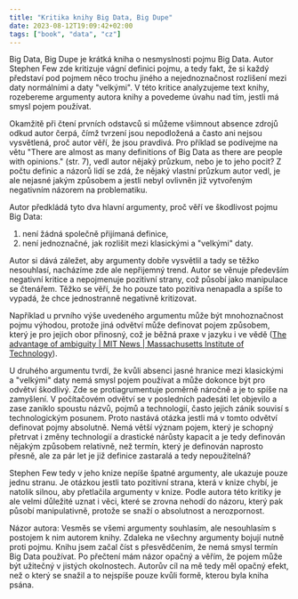 ```yaml
---
title: "Kritika knihy Big Data, Big Dupe"
date: 2023-08-12T19:09:42+02:00
tags: ["book", "data", "cz"]
---
```


Big Data, Big Dupe je krátká kniha o nesmyslnosti pojmu Big Data. Autor Stephen Few zde kritizuje vágní definici pojmu, a tedy fakt, že si každý představí pod pojmem něco trochu jiného a nejednoznačnost rozlišení mezi daty normálními a daty "velkými". V této kritice analyzujeme text knihy, rozebereme argumenty autora knihy a povedeme úvahu nad tím, jestli má smysl pojem používat.

Okamžitě při čtení prvních odstavců si můžeme všimnout absence zdrojů odkud autor čerpá, čímž tvrzení jsou nepodložená a často ani nejsou vysvětlená, proč autor věří, že jsou pravdivá. Pro příklad se podívejme na větu "There are almost as many definitions of Big Data as there are people with opinions." (str. 7), vedl autor nějaký průzkum, nebo je to jeho pocit? Z počtu definic a názorů lidí se zdá, že nějaký vlastní průzkum autor vedl, je ale nejasné jakým způsobem a jestli nebyl ovlivněn již vytvořeným negativním názorem na problematiku.

Autor předkládá tyto dva hlavní argumenty, proč věří ve škodlivost pojmu Big Data:
1. není žádná společně přijímaná definice,
2. není jednoznačné, jak rozlišit mezi klasickými a "velkými" daty.

Autor si dává záležet, aby argumenty dobře vysvětlil a tady se těžko nesouhlasí, nacházíme zde ale nepřijemný trend. Autor se věnuje především negativní kritice a nepojmenuje pozitivní strany, což působí jako manipulace se čtenářem. Těžko se věří, že ho pouze tato pozitiva nenapadla a spíše to vypadá, že chce jednostranně negativně kritizovat.

Například u prvního výše uvedeného argumentu může být mnohoznačnost pojmu výhodou, protože jiná odvětví může definovat pojem způsobem, který je pro jejich obor přinosný, což je běžná praxe v jazyku i ve vědě ([The advantage of ambiguity | MIT News | Massachusetts Institute of Technology](https://news.mit.edu/2012/ambiguity-in-language-0119)). 

U druhého argumentu tvrdí, že kvůli absenci jasné hranice mezi klasickými a "velkými" daty nemá smysl pojem používat a může dokonce být pro odvětví škodlivý. Zde se protiagrumentuje poměrně náročně a je to spíše na zamyšlení. V počítačovém odvětví se v posledních padesáti let objevilo a zase zaniklo spoustu názvů, pojmů a technologií, často jejich zánik souvisí s technologickým posunem. Proto nastává otázka jestli má v tomto odvětví definovat pojmy absolutně. Nemá větší význam pojem, který je schopný přetrvat i změny technologií a drastické nárůsty kapacit a je tedy definován nějakým způsobem relativně, než termín, který je definován naprosto přesně, ale za pár let je již definice zastaralá a tedy nepoužitelná?

Stephen Few tedy v jeho knize nepíše špatné argumenty, ale ukazuje pouze jednu stranu. Je otázkou jestli tato pozitivní strana, která v knize chybí, je natolik silnou, aby přetlačila argumenty v knize. Podle autora této kritiky je ale velmi důležité uznat i věci, které se zrovna nehodí do názoru, který pak působí manipulativně, protože se snaží o absolutnost a nerozpornost.

Názor autora:
Vesměs se všemi argumenty souhlasím, ale nesouhlasím s postojem k nim autorem knihy. Zdaleka ne všechny argumenty bojují nutně proti pojmu. Knihu jsem začal číst s přesvědčením, že nemá smysl termín Big Data používat. Po přečtení mám názor opačný a věřím, že pojem může být užitečný v jistých okolnostech. Autorův cíl na mě tedy měl opačný efekt, než o který se snažil a to nejspíše pouze kvůli formě, kterou byla kniha psána.